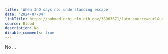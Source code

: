```yaml
---
title: 'When InO says no: understanding escape'
date: '2024-07-04'
linkTitle: https://pubmed.ncbi.nlm.nih.gov/38963671/?utm_source=curl&utm_medium=rss&utm_campaign=journals&utm_content=7603509&fc=None&ff=20240705181508&v=2.18.0.post9+e462414
source: Blood
description: No ...
disable_comments: true
---
```

No ...